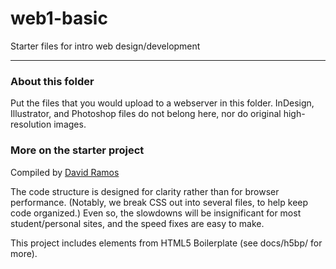 # web1-basic

Starter files for intro web design/development




***

### About this folder

Put the files that you would upload to a webserver in this folder. InDesign, Illustrator, and Photoshop files do not belong here, nor do original high-resolution images.

### More on the starter project

Compiled by [David Ramos](http://imaginaryterrain.com)

The code structure is designed for clarity rather than for browser performance. (Notably, we break CSS out into several files, to help keep code organized.) Even so, the slowdowns will be insignificant for most student/personal sites, and the speed fixes are easy to make.

This project includes elements from HTML5 Boilerplate (see docs/h5bp/ for more).
